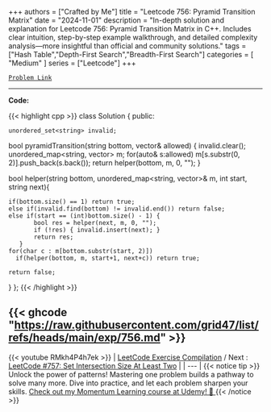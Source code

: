 
+++
authors = ["Crafted by Me"]
title = "Leetcode 756: Pyramid Transition Matrix"
date = "2024-11-01"
description = "In-depth solution and explanation for Leetcode 756: Pyramid Transition Matrix in C++. Includes clear intuition, step-by-step example walkthrough, and detailed complexity analysis—more insightful than official and community solutions."
tags = ["Hash Table","Depth-First Search","Breadth-First Search"]
categories = [
    "Medium"
]
series = ["Leetcode"]
+++



[`Problem Link`](https://leetcode.com/problems/pyramid-transition-matrix/description/)

---

**Code:**

{{< highlight cpp >}}
class Solution {
public:
    
    unordered_set<string> invalid;

  bool pyramidTransition(string bottom, vector<string>& allowed) {
      invalid.clear();
    unordered_map<string, vector<char>> m;
    for(auto& s:allowed) m[s.substr(0, 2)].push_back(s.back());
    return helper(bottom, m, 0, "");
  }

  bool helper(string bottom, unordered_map<string, vector<char>>& m, int start, string next){

    if(bottom.size() == 1) return true;
    else if(invalid.find(bottom) != invalid.end()) return false;
    else if(start == (int)bottom.size() - 1) {
           bool res = helper(next, m, 0, "");
           if (!res) { invalid.insert(next); }
           return res;
       }
    for(char c : m[bottom.substr(start, 2)])
      if(helper(bottom, m, start+1, next+c)) return true;

    return false;
  }
};
{{< /highlight >}}

{{< ghcode "https://raw.githubusercontent.com/grid47/list/refs/heads/main/exp/756.md" >}}
---
{{< youtube RMkh4P4h7ek >}}
| [LeetCode Exercise Compilation](https://grid47.xyz/leetcode/) / Next : [LeetCode #757: Set Intersection Size At Least Two](https://grid47.xyz/posts/leetcode_757) |
| --- |
{{< notice tip >}}
Unlock the power of patterns! Mastering one problem builds a pathway to solve many more. Dive into practice, and let each problem sharpen your skills. [Check out my Momentum Learning course at Udemy! 🚀 ](https://www.udemy.com/course/algorithms-and-data-structures-in-cpp/)
{{< /notice >}}

